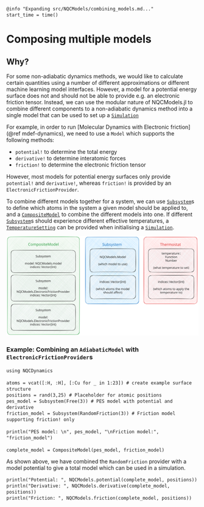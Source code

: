 ```@setup logging
@info "Expanding src/NQCModels/combining_models.md..."
start_time = time()
```

# Composing multiple models

## Why?

For some non-adiabatic dynamics methods, we would like to calculate certain quantities using a number of different approximations or different machine learning model interfaces. 
However, a model for a potential energy surface does not and should not be able to provide e.g. an electronic friction tensor. 
Instead, we can use the modular nature of NQCModels.jl to combine different components to a non-adiabatic dynamics method into a single model that can be used to set up a [`Simulation`](@ref)

For example, in order to run [Molecular Dynamics with Electronic friction](@ref mdef-dynamics), we need to use a `Model` which supports the following methods:
- `potential!` to determine the total energy
- `derivative!` to determine interatomic forces
- `friction!` to determine the electronic friction tensor

However, most models for potential energy surfaces only provide `potential!` and `derivative!`, whereas `friction!` is provided by an `ElectronicFrictionProvider`. 

To combine different models together for a system, we can use [`Subsystem`](@ref)s to define which atoms in the system a given model should be applied to, and a [`CompositeModel`](@ref) to combine the different models into one. 
If different [`Subsystem`](@ref)s should experience different effective temperatures, a [`TemperatureSetting`](@ref) can be provided when initialising a [`Simulation`](@ref). 

![An overview of the different components used to combine models in NQCModels.jl](../assets/compositemodels/struct-explainer.svg)

### Example: Combining an `AdiabaticModel` with `ElectronicFrictionProvider`s

```@example compositemodels
using NQCDynamics

atoms = vcat([:H, :H], [:Cu for _ in 1:23]) # create example surface structure
positions = rand(3,25) # Placeholder for atomic positions
pes_model = Subsystem(Free(3)) # PES model with potential and derivative
friction_model = Subsystem(RandomFriction(3)) # Friction model supporting friction! only

println("PES model: \n", pes_model, "\nFriction model:", "friction_model")

complete_model = CompositeModel(pes_model, friction_model)
```

As shown above, we have combined the `RandomFriction` provider with a model potential to give a total model which can be used in a simulation. 

```@example compositemodels
println("Potential: ", NQCModels.potential(complete_model, positions))
println("Derivative: ", NQCModels.derivative(complete_model, positions))
println("Friction: ", NQCModels.friction(complete_model, positions))
```
